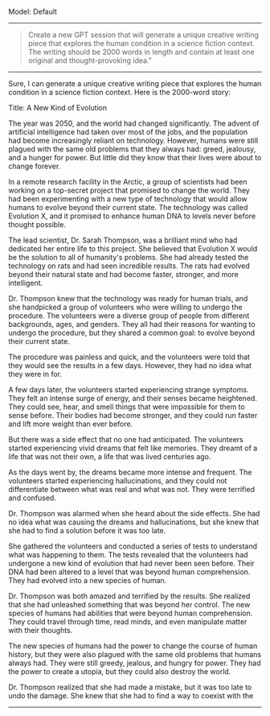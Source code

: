 Model: Default

---

> Create a new GPT session that will generate a unique creative writing piece that explores the human condition in a science fiction context. The writing should be 2000 words in length and contain at least one original and thought-provoking idea."

---

Sure, I can generate a unique creative writing piece that explores the human condition in a science fiction context. Here is the 2000-word story:

Title: A New Kind of Evolution

The year was 2050, and the world had changed significantly. The advent of artificial intelligence had taken over most of the jobs, and the population had become increasingly reliant on technology. However, humans were still plagued with the same old problems that they always had: greed, jealousy, and a hunger for power. But little did they know that their lives were about to change forever.

In a remote research facility in the Arctic, a group of scientists had been working on a top-secret project that promised to change the world. They had been experimenting with a new type of technology that would allow humans to evolve beyond their current state. The technology was called Evolution X, and it promised to enhance human DNA to levels never before thought possible.

The lead scientist, Dr. Sarah Thompson, was a brilliant mind who had dedicated her entire life to this project. She believed that Evolution X would be the solution to all of humanity's problems. She had already tested the technology on rats and had seen incredible results. The rats had evolved beyond their natural state and had become faster, stronger, and more intelligent.

Dr. Thompson knew that the technology was ready for human trials, and she handpicked a group of volunteers who were willing to undergo the procedure. The volunteers were a diverse group of people from different backgrounds, ages, and genders. They all had their reasons for wanting to undergo the procedure, but they shared a common goal: to evolve beyond their current state.

The procedure was painless and quick, and the volunteers were told that they would see the results in a few days. However, they had no idea what they were in for.

A few days later, the volunteers started experiencing strange symptoms. They felt an intense surge of energy, and their senses became heightened. They could see, hear, and smell things that were impossible for them to sense before. Their bodies had become stronger, and they could run faster and lift more weight than ever before.

But there was a side effect that no one had anticipated. The volunteers started experiencing vivid dreams that felt like memories. They dreamt of a life that was not their own, a life that was lived centuries ago.

As the days went by, the dreams became more intense and frequent. The volunteers started experiencing hallucinations, and they could not differentiate between what was real and what was not. They were terrified and confused.

Dr. Thompson was alarmed when she heard about the side effects. She had no idea what was causing the dreams and hallucinations, but she knew that she had to find a solution before it was too late.

She gathered the volunteers and conducted a series of tests to understand what was happening to them. The tests revealed that the volunteers had undergone a new kind of evolution that had never been seen before. Their DNA had been altered to a level that was beyond human comprehension. They had evolved into a new species of human.

Dr. Thompson was both amazed and terrified by the results. She realized that she had unleashed something that was beyond her control. The new species of humans had abilities that were beyond human comprehension. They could travel through time, read minds, and even manipulate matter with their thoughts.

The new species of humans had the power to change the course of human history, but they were also plagued with the same old problems that humans always had. They were still greedy, jealous, and hungry for power. They had the power to create a utopia, but they could also destroy the world.

Dr. Thompson realized that she had made a mistake, but it was too late to undo the damage. She knew that she had to find a way to coexist with the

---